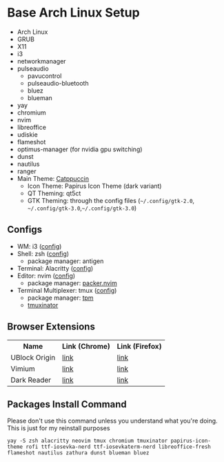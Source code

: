 # Base Arch Linux Setup

- Arch Linux
- GRUB
- X11
- i3
- networkmanager
- pulseaudio
  - pavucontrol
  - pulseaudio-bluetooth
  - bluez
  - blueman
- yay
- chromium
- nvim
- libreoffice
- udiskie
- flameshot
- optimus-manager (for nvidia gpu switching)
- dunst
- nautilus
- ranger
- Main Theme: <a href="https://github.com/catppuccin">Catppuccin</a>
  - Icon Theme: Papirus Icon Theme (dark variant)
  - QT Theming: qt5ct
  - GTK Theming: through the config files (`~/.config/gtk-2.0`, `~/.config/gtk-3.0`,`~/.config/gtk-3.0`)

## Configs

- WM: i3 (<a href="https://github.com/itsRaCl/i3-config">config</a>)
- Shell: zsh (<a href="https://github.com/itsRaCl/zsh-config">config</a>)
  - package manager: antigen
- Terminal: Alacritty (<a href="https://github.com/itsRaCl/alacritty-config">config</a>)
- Editor: nvim (<a href="https://github.com/itsRaCl/nvim-config">config</a>)
  - package manager: <a href="https://github.com/wbthomason/packer.nvim">packer.nvim</a>
- Terminal Multiplexer: tmux (<a href="https://github.com/itsRaCl/tmux-config">config</a>)
  - package manager: <a href="https://github.com/tmux-plugins/tpm">tpm</a>
  - <a href="https://github.com/tmuxinator/tmuxinator">tmuxinator</a>

## Browser Extensions

<table>
    <tr>
        <th> Name </th>
        <th> Link (Chrome)</th>
        <th> Link (Firefox)</th>
    </tr>
    <tr>
        <td>UBlock Origin</td>
        <td> <a href="https://chromewebstore.google.com/detail/ublock-origin/cjpalhdlnbpafiamejdnhcphjbkeiagm">link</a></td>
        <td> <a href="https://addons.mozilla.org/en-US/firefox/addon/ublock-origin/">link</a></td>
    </tr>
    <tr>
        <td>Vimium</td>
        <td> <a href="https://chromewebstore.google.com/detail/vimium/dbepggeogbaibhgnhhndojpepiihcmeb">link</a></td>
        <td> <a href="https://addons.mozilla.org/en-US/firefox/addon/vimium-ff/">link</a></td>
    </tr>
    <tr>
        <td>Dark Reader</td>
        <td> <a href="https://chromewebstore.google.com/detail/dark-reader/eimadpbcbfnmbkopoojfekhnkhdbieeh">link</a></td>
        <td> <a href="https://addons.mozilla.org/en-US/firefox/addon/darkreader/">link</a></td>
    </tr>
</table>

## Packages Install Command

Please don't use this command unless you understand what you're doing. This is just for my reinstall purposes

```
yay -S zsh alacritty neovim tmux chromium tmuxinator papirus-icon-theme rofi ttf-iosevka-nerd ttf-iosevkaterm-nerd libreoffice-fresh flameshot nautilus zathura dunst blueman bluez
```
